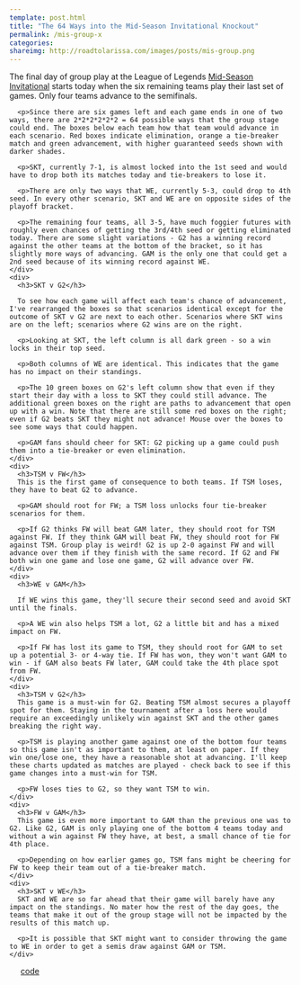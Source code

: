 ```yaml
---
template: post.html
title: "The 64 Ways into the Mid-Season Invitational Knockout"
permalink: /mis-group-x
categories: 
shareimg: http://roadtolarissa.com/images/posts/mis-group.png
---
```





<meta name="viewport" content="width=device-width">


<div id='container'>
  <div id='graph'></div>
  <div id='sections'>
    <div>
      <!-- <h3>The 64 Ways into the Mid-Season Invitational Knockout</h3> -->
      The final day of group play at the League of Legends <a href='http://www.lolesports.com/en_US/msi/msi_2017/schedule/groups/5'>Mid-Season Invitational</a> starts today when the six remaining teams play their last set of games. Only four teams advance to the semifinals. 

      <p>Since there are six games left and each game ends in one of two ways, there are 2*2*2*2*2*2 = 64 possible ways that the group stage could end. The boxes below each team how that team would advance in each scenario. Red boxes indicate elimination, orange a tie-breaker match and green advancement, with higher guaranteed seeds shown with darker shades.

      <p>SKT, currently 7-1, is almost locked into the 1st seed and would have to drop both its matches today and tie-breakers to lose it. 

      <p>There are only two ways that WE, currently 5-3, could drop to 4th seed. In every other scenario, SKT and WE are on opposite sides of the playoff bracket.

      <p>The remaining four teams, all 3-5, have much foggier futures with roughly even chances of getting the 3rd/4th seed or getting eliminated today. There are some slight variations - G2 has a winning record against the other teams at the bottom of the bracket, so it has slightly more ways of advancing. GAM is the only one that could get a 2nd seed because of its winning record against WE.
    </div>
    <div>
      <h3>SKT v G2</h3>

      To see how each game will affect each team's chance of advancement, I've rearranged the boxes so that scenarios identical except for the outcome of SKT v G2 are next to each other. Scenarios where SKT wins are on the left; scenarios where G2 wins are on the right.

      <p>Looking at SKT, the left column is all dark green - so a win locks in their top seed. 

      <p>Both columns of WE are identical. This indicates that the game has no impact on their standings. 

      <p>The 10 green boxes on G2's left column show that even if they start their day with a loss to SKT they could still advance. The additional green boxes on the right are paths to advancement that open up with a win. Note that there are still some red boxes on the right; even if G2 beats SKT they might not advance! Mouse over the boxes to see some ways that could happen. 

      <p>GAM fans should cheer for SKT: G2 picking up a game could push them into a tie-breaker or even elimination.
    </div>
    <div>
      <h3>TSM v FW</h3>
      This is the first game of consequence to both teams. If TSM loses, they have to beat G2 to advance.

      <p>GAM should root for FW; a TSM loss unlocks four tie-breaker scenarios for them.

      <p>If G2 thinks FW will beat GAM later, they should root for TSM against FW. If they think GAM will beat FW, they should root for FW against TSM. Group play is weird! G2 is up 2-0 against FW and will advance over them if they finish with the same record. If G2 and FW both win one game and lose one game, G2 will advance over FW.
    </div>
    <div>
      <h3>WE v GAM</h3>

      If WE wins this game, they'll secure their second seed and avoid SKT until the finals. 

      <p>A WE win also helps TSM a lot, G2 a little bit and has a mixed impact on FW.

      <p>If FW has lost its game to TSM, they should root for GAM to set up a potential 3- or 4-way tie. If FW has won, they won't want GAM to win - if GAM also beats FW later, GAM could take the 4th place spot from FW.
    </div>
    <div>
      <h3>TSM v G2</h3>
      This game is a must-win for G2. Beating TSM almost secures a playoff spot for them. Staying in the tournament after a loss here would require an exceedingly unlikely win against SKT and the other games breaking the right way. 

      <p>TSM is playing another game against one of the bottom four teams so this game isn't as important to them, at least on paper. If they win one/lose one, they have a reasonable shot at advancing. I'll keep these charts updated as matches are played - check back to see if this game changes into a must-win for TSM. 

      <p>FW loses ties to G2, so they want TSM to win. 
    </div>
    <div>
      <h3>FW v GAM</h3>
      This game is even more important to GAM than the previous one was to G2. Like G2, GAM is only playing one of the bottom 4 teams today and without a win against FW they have, at best, a small chance of tie for 4th place. 

      <p>Depending on how earlier games go, TSM fans might be cheering for FW to keep their team out of a tie-breaker match. 
    </div>
    <div>
      <h3>SKT v WE</h3>
      SKT and WE are so far ahead that their game will barely have any impact on the standings. No mater how the rest of the day goes, the teams that make it out of the group stage will not be impacted by the results of this match up.

      <p>It is possible that SKT might want to consider throwing the game to WE in order to get a semis draw against GAM or TSM. 
    </div>
  </div>
</div>





<span class='source' style='margin-left: 20px'>[code](https://github.com/1wheel/roadtolarissa/blob/master/source/worlds-group/script.js)</span>


</body>

<script src='d3v4.js'></script>
<script src='graph-scroll.js'></script>
<script src='lodash.js'></script>
<script src='script.js'></script>











<link rel="stylesheet" type="text/css" href="/mis-group/style.css">

<script src="/mis-group/d3v4.js"></script>
<script src="/mis-group/lodash.js"></script>
<script src="/mis-group/graph-scroll.js"></script>
<script src="/mis-group/script.js"></script>